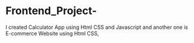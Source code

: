 # Frontend_Project-
I created Calculator App using Html CSS and Javascript and another one is E-commerce Website using Html CSS,
